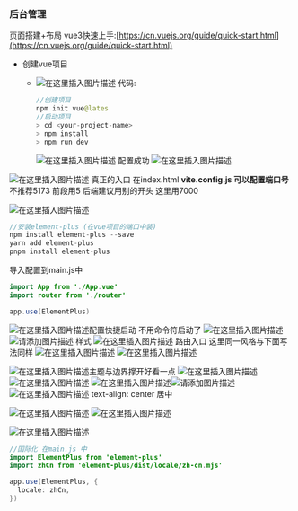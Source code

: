 ### 后台管理
页面搭建+布局
vue3快速上手:[https://cn.vuejs.org/guide/quick-start.html](https://cn.vuejs.org/guide/quick-start.html)
*	创建vue项目	
	*	![在这里插入图片描述](https://img-blog.csdnimg.cn/aa75ae083cd34fb0a244afa2dc3758c1.png)
		代码:
		```java
		//创建项目
		npm init vue@lates
		//启动项目
		> cd <your-project-name>
		> npm install
		> npm run dev
		```

		![在这里插入图片描述](https://img-blog.csdnimg.cn/80ecf23f3e254d4e892996542d92f133.png)
		配置成功
		![在这里插入图片描述](https://img-blog.csdnimg.cn/ec24119fba73474090cdc251265e2e14.png)

![在这里插入图片描述](https://img-blog.csdnimg.cn/596968a76eb4482890281d1c9eaa7105.png)
真正的入口 在index.html
**vite.config.js 可以配置端口号** 不推荐5173 前段用5 后端建议用别的开头 这里用7000

![在这里插入图片描述](https://img-blog.csdnimg.cn/789a8260e10043b8bb4e87869a06d01c.png)
```java
//安装element-plus (在vue项目的端口中装)
npm install element-plus --save
yarn add element-plus
pnpm install element-plus
```

导入配置到main.js中
```java
import App from './App.vue'
import router from './router'

app.use(ElementPlus)
```
![在这里插入图片描述](https://img-blog.csdnimg.cn/e5b84fa22bed4a51b9e7b61c5826d992.png)配置快捷启动 不用命令符启动了
![在这里插入图片描述](https://img-blog.csdnimg.cn/a0989e119c964736af18ab60a8bda30c.png)
![请添加图片描述](https://img-blog.csdnimg.cn/1a95e9e0eea64f998338c6300727a19b.jpeg)
样式
![在这里插入图片描述](https://img-blog.csdnimg.cn/99c0411012b544e0b54be7770c4714db.png)
路由入口 这里同一风格与下面写法同样
![在这里插入图片描述](https://img-blog.csdnimg.cn/4ff940026eca461e8174fbb469c70154.png)
![在这里插入图片描述](https://img-blog.csdnimg.cn/541a4e6ae0ee460693e599f377f4e39c.png)

![在这里插入图片描述](https://img-blog.csdnimg.cn/4f1f7dc0fb3949b6873c5edaad1e531f.png)主题与边界撑开好看一点
![在这里插入图片描述](https://img-blog.csdnimg.cn/21060aa42b7e4ba794b0d1e8ff2e5f41.png)![在这里插入图片描述](https://img-blog.csdnimg.cn/a4b1bcff67364e6fbaa9f22fdbd8e458.png)
![在这里插入图片描述](https://img-blog.csdnimg.cn/37f68dd575f2494690c7a5515f94d0fe.png)![请添加图片描述](https://img-blog.csdnimg.cn/5d078c3a028d4d46ada27c2c8a8b6051.jpeg)
![在这里插入图片描述](https://img-blog.csdnimg.cn/40a00e3c8fb7418c9f6b0749256f3303.png)
text-align: center 居中

![在这里插入图片描述](https://img-blog.csdnimg.cn/a841b149b68b457dbd07317b0b1f5d3d.png)
![在这里插入图片描述](https://img-blog.csdnimg.cn/2153b2c1e7414b509aa5415ba4cf66b9.png)

![在这里插入图片描述](https://img-blog.csdnimg.cn/56ccec7d85064c198ed791bd8c1e0f87.png)

```java
//国际化 在main.js 中
import ElementPlus from 'element-plus'
import zhCn from 'element-plus/dist/locale/zh-cn.mjs'

app.use(ElementPlus, {
  locale: zhCn,
})
```
